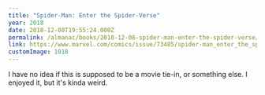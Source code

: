 ```yaml
---
title: "Spider-Man: Enter the Spider-Verse"
year: 2018
date: 2018-12-08T19:55:24.000Z
permalink: /almanac/books/2018-12-08-spider-man-enter-the-spider-verse/index.html
link: https://www.marvel.com/comics/issue/73485/spider-man_enter_the_spider-verse_2018_1
customImage: 1018
---
```


I have no idea if this is supposed to be a movie tie-in, or something else. I enjoyed it, but it's kinda weird.